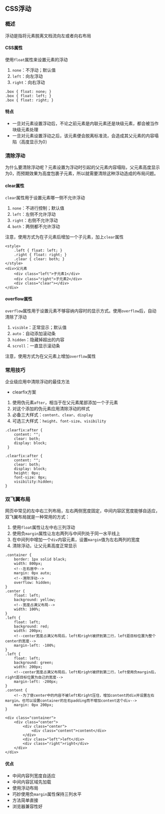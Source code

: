 ## CSS浮动
### 概述
浮动是指将元素脱离文档流向左或者向右布局

#### CSS属性
使用`float`属性来设置元素的浮动
1. `none`：不浮动；默认值
2. `left`：向左浮动
3. `right`：向右浮动

```
.box { float: none; }
.box { float: left; }
.box { float: right; }
```
#### 特点
* 一旦对元素设置浮动后，不论之前元素是内联元素还是块级元素，都会被当作块级元素处理
* 一旦对元素设置浮动之后，该元素便会脱离标准流，会造成其父元素的内容塌陷（高度显示为0）

### 清除浮动
为什么要清除浮动呢？元素设置为浮动时引起的父元素内容塌陷，父元素高度显示为0，而预期效果为高度包裹子元素，所以就需要清除这种浮动造成的布局问题。
#### clear属性
`clear`属性用于设置元素哪一侧不允许浮动
1. `none`：不进行控制；默认值
2. `left`：左侧不允许浮动
3. `right`：右侧不允许浮动
4. `both`：两侧都不允许浮动

注意，使用方式为在子元素后增加一个子元素，加上`clear`属性
```
<style>
    .left { float: left; }
    .right { float: right; }
    .clear { clear: both; }
</style>
<div>父元素
    <div class="left">子元素1</div>
    <div class="right">子元素2</div>
    <div class="clear"></div>
</div>
```

#### overflow属性
`overflow`属性用于设置元素不够容纳内容时的显示方式。使用`overflow`后，自动清除了浮动
1. `visible`：正常显示；默认值
2. `auto`：自动添加滚动条
3. `hidden`：隐藏掉超出的内容
4. `scroll`：一直显示滚动条

注意，使用方式为在父元素上增加`overflow`属性

### 常用技巧
企业级应用中清除浮动的最佳方法
* clearfix方案

1. 使用伪元素`after`，相当于在父元素尾部添加一个子元素
2. 对这个添加的伪元素应用清除浮动的样式
3. 必备三大样式：`content`、`clear`、`display`
4. 可选三大样式：`height`、`font-size`、`visibility`
```
.clearfix:after { 
    content: "";
    clear: both;
    display: block;
 }
 
.clearfix:after { 
    content: ""; 
    clear: both; 
    display: block; 
    height: 0px; 
    font-size: 0px; 
    visibility:hidden; 
}
```

### 双飞翼布局
网页中常见的左中右三列布局，左右两侧宽度固定，中间内容区宽度能够自适应，双飞翼布局就是一种常用的方式：
1. 使用`float`属性让左中右三列浮动
2. 使用负`margin`属性让左右两列与中间列处于同一水平线上
3. 在中间列中增加一个`div`内容元素，设置`margin`值为左右两列的宽度
4. 清除浮动，让父元素高度正常显示

```
.container {
    border: 1px solid black;
    width: 800px;
    <!--左右居中-->
    margin: 0px auto;
    <!--清除浮动-->
    overflow: hidden;
}
.center {
    float: left;
    background: yellow;
    <!--宽度占满父布局-->
    width: 100%;
}
.left {
    float: left;
    background: red;
    width: 200px;
    <!--center宽度占满父布局后，left和right被挤到第二行，left距目标位置为整个center的宽度-->
    margin-left: -100%;
}
.left {
    float: left;
    background: green;
    width: 200px;
    <!--center宽度占满父布局后，left和right被挤到第二行，left使用负margin后，right距目标位置为自己的宽度-->
    margin-left: -200px;
}
.content {
    <!--为了使center中的内容不被left和right压住，增加content的div并设置左右margin。也可以设置container的左右padding而不增加content这个div-->
    margin: 0px 200px;
}

<div class="container">
    <div class="center">
        <div class="center">
            <div class="content">content</div>
        </div>
        <div class="left">left</div>
        <div class="right">right</div>
    </div>
</div>
```
#### 优点
* 中间内容列宽度自适应
* 中间内容区域先加载
* 使用浮动布局
* 巧妙使用负`margin`属性保持三列水平
* 方法简单直接
* 浏览器兼容性好